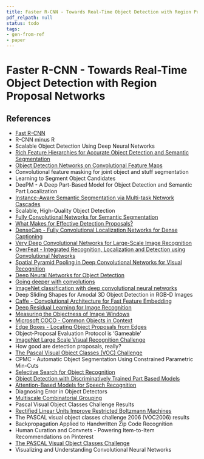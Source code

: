 ```yaml
---
title: Faster R-CNN - Towards Real-Time Object Detection with Region Proposal Networks
pdf_relpath: null
status: todo
tags:
- gen-from-ref
- paper
---
```


# Faster R-CNN - Towards Real-Time Object Detection with Region Proposal Networks

## References

- [Fast R-CNN](./fast-r-cnn.md)
- R-CNN minus R
- Scalable Object Detection Using Deep Neural Networks
- [Rich Feature Hierarchies for Accurate Object Detection and Semantic Segmentation](./rich-feature-hierarchies-for-accurate-object-detection-and-semantic-segmentation.md)
- [Object Detection Networks on Convolutional Feature Maps](./object-detection-networks-on-convolutional-feature-maps.md)
- Convolutional feature masking for joint object and stuff segmentation
- Learning to Segment Object Candidates
- DeePM - A Deep Part-Based Model for Object Detection and Semantic Part Localization
- [Instance-Aware Semantic Segmentation via Multi-task Network Cascades](./instance-aware-semantic-segmentation-via-multi-task-network-cascades.md)
- Scalable, High-Quality Object Detection
- [Fully Convolutional Networks for Semantic Segmentation](./fully-convolutional-networks-for-semantic-segmentation.md)
- [What Makes for Effective Detection Proposals?](./what-makes-for-effective-detection-proposals.md)
- [DenseCap - Fully Convolutional Localization Networks for Dense Captioning](./densecap-fully-convolutional-localization-networks-for-dense-captioning.md)
- [Very Deep Convolutional Networks for Large-Scale Image Recognition](./very-deep-convolutional-networks-for-large-scale-image-recognition.md)
- [OverFeat - Integrated Recognition, Localization and Detection using Convolutional Networks](./overfeat-integrated-recognition-localization-and-detection-using-convolutional-networks.md)
- [Spatial Pyramid Pooling in Deep Convolutional Networks for Visual Recognition](./spatial-pyramid-pooling-in-deep-convolutional-networks-for-visual-recognition.md)
- [Deep Neural Networks for Object Detection](./deep-neural-networks-for-object-detection.md)
- [Going deeper with convolutions](./going-deeper-with-convolutions.md)
- [ImageNet classification with deep convolutional neural networks](./imagenet-classification-with-deep-convolutional-neural-networks.md)
- Deep Sliding Shapes for Amodal 3D Object Detection in RGB-D Images
- [Caffe - Convolutional Architecture for Fast Feature Embedding](./caffe-convolutional-architecture-for-fast-feature-embedding.md)
- [Deep Residual Learning for Image Recognition](./deep-residual-learning-for-image-recognition.md)
- [Measuring the Objectness of Image Windows](./measuring-the-objectness-of-image-windows.md)
- [Microsoft COCO - Common Objects in Context](./microsoft-coco-common-objects-in-context.md)
- [Edge Boxes - Locating Object Proposals from Edges](./edge-boxes-locating-object-proposals-from-edges.md)
- Object-Proposal Evaluation Protocol is ‘Gameable'
- [ImageNet Large Scale Visual Recognition Challenge](./imagenet-large-scale-visual-recognition-challenge.md)
- How good are detection proposals, really?
- [The Pascal Visual Object Classes (VOC) Challenge](./the-pascal-visual-object-classes-voc-challenge.md)
- CPMC - Automatic Object Segmentation Using Constrained Parametric Min-Cuts
- [Selective Search for Object Recognition](./selective-search-for-object-recognition.md)
- [Object Detection with Discriminatively Trained Part Based Models](./object-detection-with-discriminatively-trained-part-based-models.md)
- [Attention-Based Models for Speech Recognition](./attention-based-models-for-speech-recognition.md)
- Diagnosing Error in Object Detectors
- [Multiscale Combinatorial Grouping](./multiscale-combinatorial-grouping.md)
- Pascal Visual Object Classes Challenge Results
- [Rectified Linear Units Improve Restricted Boltzmann Machines](./rectified-linear-units-improve-restricted-boltzmann-machines.md)
- The PASCAL visual object classes challenge 2006 (VOC2006) results
- Backpropagation Applied to Handwritten Zip Code Recognition
- Human Curation and Convnets - Powering Item-to-Item Recommendations on Pinterest
- [The PASCAL Visual Object Classes Challenge](./the-pascal-visual-object-classes-challenge.md)
- Visualizing and Understanding Convolutional Neural Networks
